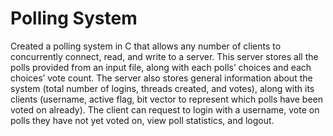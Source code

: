 # Polling System
Created a polling system in C that allows any number of clients to concurrently connect, read, and write to
a server. This server stores all the polls provided from an input file, along with each polls’ choices and each
choices’ vote count. The server also stores general information about the system (total number of logins,
threads created, and votes), along with its clients (username, active flag, bit vector to represent which polls
have been voted on already). The client can request to login with a username, vote on polls they have not
yet voted on, view poll statistics, and logout.
